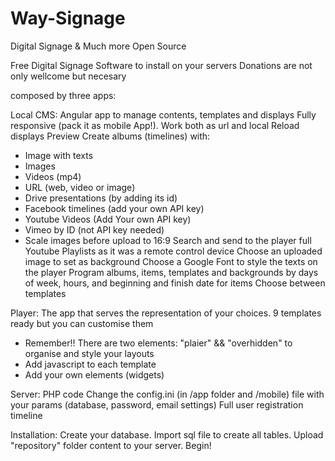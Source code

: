 # Way-Signage
Digital Signage &amp; Much more Open Source

Free Digital Signage Software to install on your servers
Donations are not only wellcome but necesary

composed by three apps:

Local CMS: Angular app to manage contents, templates and displays
Fully responsive (pack it as mobile App!). Work both as url and local
Reload displays
Preview
Create albums (timelines) with:
- Image with texts
- Images
- Videos (mp4)
- URL (web, video or image)
- Drive presentations (by adding its id)
- Facebook timelines (add your own API key)
- Youtube Videos (Add Your own API key)
- Vimeo by ID (not API key needed)
- Scale images before upload to 16:9 
Search and send to the player full Youtube Playlists as it was a remote control device
Choose an uploaded image to set as background
Choose a Google Font to style the texts on the player
Program albums, items, templates and backgrounds by days of week, hours, and beginning and finish date for items
Choose between templates 

Player:
The app that serves the representation of your choices. 
9 templates ready but you can customise them
- Remember!! There are two elements: "plaier" && "overhidden" to organise and style your layouts
- Add javascript to each template
- Add your own elements (widgets)

Server:
PHP code
Change the config.ini (in /app folder and /mobile) file with your params (database, password, email settings)
Full user registration timeline

Installation:
Create your database.
Import sql file to create all tables.
Upload "repository" folder content to your server.
Begin!

